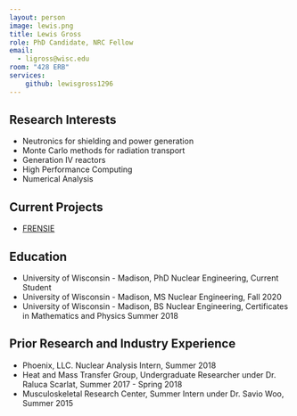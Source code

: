 ```yaml
---
layout: person
image: lewis.png
title: Lewis Gross
role: PhD Candidate, NRC Fellow
email: 
  - ligross@wisc.edu
room: "428 ERB"
services:
    github: lewisgross1296
---
```


## Research Interests
* Neutronics for shielding and power generation
* Monte Carlo methods for radiation transport
* Generation IV reactors
* High Performance Computing
* Numerical Analysis 

## Current Projects
* [FRENSIE](https://github.com/FRENSIE/FRENSIE) 

## Education
* University of Wisconsin - Madison, PhD Nuclear Engineering, Current Student
* University of Wisconsin - Madison, MS Nuclear Engineering, Fall 2020
* University of Wisconsin - Madison, BS Nuclear Engineering, Certificates in Mathematics and Physics Summer 2018

## Prior Research and Industry Experience
* Phoenix, LLC. Nuclear Analysis Intern, Summer 2018
* Heat and Mass Transfer Group, Undergraduate Researcher under Dr. Raluca Scarlat, Summer 2017 - Spring 2018
* Musculoskeletal Research Center, Summer Intern under Dr. Savio Woo, Summer 2015
